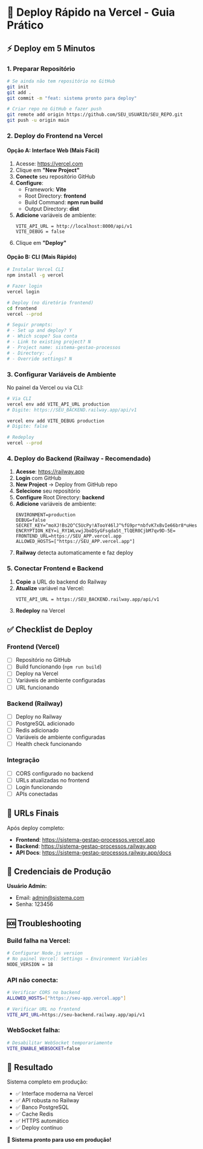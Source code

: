 # 🚀 Deploy Rápido na Vercel - Guia Prático

## ⚡ Deploy em 5 Minutos

### 1. **Preparar Repositório**
```bash
# Se ainda não tem repositório no GitHub
git init
git add .
git commit -m "feat: sistema pronto para deploy"

# Criar repo no GitHub e fazer push
git remote add origin https://github.com/SEU_USUARIO/SEU_REPO.git
git push -u origin main
```

### 2. **Deploy do Frontend na Vercel**

#### **Opção A: Interface Web (Mais Fácil)**
1. Acesse: https://vercel.com
2. Clique em **"New Project"**
3. **Conecte** seu repositório GitHub
4. **Configure**:
   - Framework: **Vite**
   - Root Directory: **frontend**
   - Build Command: **npm run build**
   - Output Directory: **dist**
5. **Adicione** variáveis de ambiente:
   ```
   VITE_API_URL = http://localhost:8000/api/v1
   VITE_DEBUG = false
   ```
6. Clique em **"Deploy"**

#### **Opção B: CLI (Mais Rápido)**
```bash
# Instalar Vercel CLI
npm install -g vercel

# Fazer login
vercel login

# Deploy (no diretório frontend)
cd frontend
vercel --prod

# Seguir prompts:
# - Set up and deploy? Y
# - Which scope? Sua conta
# - Link to existing project? N
# - Project name: sistema-gestao-processos
# - Directory: ./
# - Override settings? N
```

### 3. **Configurar Variáveis de Ambiente**

No painel da Vercel ou via CLI:

```bash
# Via CLI
vercel env add VITE_API_URL production
# Digite: https://SEU_BACKEND.railway.app/api/v1

vercel env add VITE_DEBUG production  
# Digite: false

# Redeploy
vercel --prod
```

### 4. **Deploy do Backend (Railway - Recomendado)**

1. **Acesse**: https://railway.app
2. **Login** com GitHub
3. **New Project** → Deploy from GitHub repo
4. **Selecione** seu repositório
5. **Configure** Root Directory: **backend**
6. **Adicione** variáveis de ambiente:
   ```
   ENVIRONMENT=production
   DEBUG=false
   SECRET_KEY=^moXJ!Bs2O^C5UcPy!ATooY46lJ^%fG9pr*nbfvK7xBvIe66br8*uHesGCBNBE8G
   ENCRYPTION_KEY=i_RY1WLvwjJboDSyGFsqda5t_TlQER0CjbM7qv9D-5E=
   FRONTEND_URL=https://SEU_APP.vercel.app
   ALLOWED_HOSTS=["https://SEU_APP.vercel.app"]
   ```
7. **Railway** detecta automaticamente e faz deploy

### 5. **Conectar Frontend e Backend**

1. **Copie** a URL do backend do Railway
2. **Atualize** variável na Vercel:
   ```
   VITE_API_URL = https://SEU_BACKEND.railway.app/api/v1
   ```
3. **Redeploy** na Vercel

## ✅ Checklist de Deploy

### **Frontend (Vercel)**
- [ ] Repositório no GitHub
- [ ] Build funcionando (`npm run build`)
- [ ] Deploy na Vercel
- [ ] Variáveis de ambiente configuradas
- [ ] URL funcionando

### **Backend (Railway)**
- [ ] Deploy no Railway
- [ ] PostgreSQL adicionado
- [ ] Redis adicionado  
- [ ] Variáveis de ambiente configuradas
- [ ] Health check funcionando

### **Integração**
- [ ] CORS configurado no backend
- [ ] URLs atualizadas no frontend
- [ ] Login funcionando
- [ ] APIs conectadas

## 🎯 URLs Finais

Após deploy completo:

- **Frontend**: https://sistema-gestao-processos.vercel.app
- **Backend**: https://sistema-gestao-processos.railway.app
- **API Docs**: https://sistema-gestao-processos.railway.app/docs

## 🔐 Credenciais de Produção

**Usuário Admin:**
- Email: admin@sistema.com
- Senha: 123456

## 🆘 Troubleshooting

### **Build falha na Vercel:**
```bash
# Configurar Node.js version
# No painel Vercel: Settings → Environment Variables
NODE_VERSION = 18
```

### **API não conecta:**
```bash
# Verificar CORS no backend
ALLOWED_HOSTS=["https://seu-app.vercel.app"]

# Verificar URL no frontend
VITE_API_URL=https://seu-backend.railway.app/api/v1
```

### **WebSocket falha:**
```bash
# Desabilitar WebSocket temporariamente
VITE_ENABLE_WEBSOCKET=false
```

## 🎉 Resultado

Sistema completo em produção:
- ✅ Interface moderna na Vercel
- ✅ API robusta no Railway  
- ✅ Banco PostgreSQL
- ✅ Cache Redis
- ✅ HTTPS automático
- ✅ Deploy contínuo

**🚀 Sistema pronto para uso em produção!**
